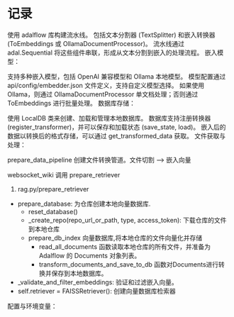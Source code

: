 # 记录

使用 adalflow 库构建流水线。
包括文本分割器 (TextSplitter) 和嵌入转换器 (ToEmbeddings 或 OllamaDocumentProcessor)。
流水线通过 adal.Sequential 将这些组件串联，形成从文本分割到嵌入的处理流程。
嵌入模型：

支持多种嵌入模型，包括 OpenAI 兼容模型和 Ollama 本地模型。
模型配置通过 api/config/embedder.json 文件定义，支持自定义模型选择。
如果使用 Ollama，则通过 OllamaDocumentProcessor 单文档处理；否则通过 ToEmbeddings 进行批量处理。
数据库存储：

使用 LocalDB 类来创建、加载和管理本地数据库。
数据库支持注册转换器 (register_transformer)，并可以保存和加载状态 (save_state, load)。
嵌入后的数据以转换后的格式存储，可以通过 get_transformed_data 获取。
文件获取与处理：

prepare_data_pipeline 创建文件转换管道。文件切割 --> 嵌入向量

websocket_wiki 调用 prepare_retriever

1. rag.py/prepare_retriever
- prepare_database: 为仓库创建本地向量数据库.
  - reset_database()
  - _create_repo(repo_url_or_path, type, access_token): 下载仓库的文件到本地仓库
  - prepare_db_index 向量数据库,将本地仓库的文件向量化并存储
    - read_all_documents 函数读取本地仓库的所有文件，并准备为 Adalflow 的 Documents 对象列表。
    - transform_documents_and_save_to_db 函数对Documents进行转换并保存到本地数据库。
- _validate_and_filter_embeddings: 验证和过滤嵌入向量。
- self.retriever = FAISSRetriever(): 创建向量数据库检索器


配置与环境变量：

